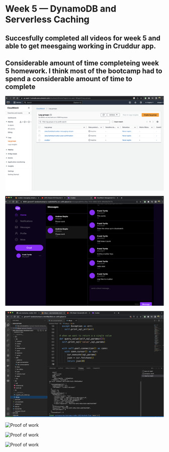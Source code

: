 # Week 5 — DynamoDB and Serverless Caching
## Succesfully completed all videos for week 5 and able to get meesgaing working in Cruddur app.
## Considerable amount of time completeing week 5 homework. I think most of the bootcamp had to spend a considerable amount of time to complete

![Proof of work](assets%20week%205/Cloudwatch%20cruddur%20meesaging%20%20week%205stream.png)

![Proof of work](assets%20week%205/Cruddur%20Messages%20working%20week%205.png)

![Proof of work](assets%20week%205/List-Conversations%20week%205.png)

![Proof of work]()

![Proof of work]()

![Proof of work]()
